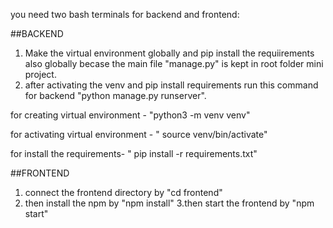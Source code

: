 you need two bash terminals for backend and frontend:

##BACKEND
1. Make the virtual environment globally and pip install the requiirements also globally becase the main file "manage.py" is kept in root folder mini project.
2. after activating the venv and pip install requirements run this command for backend "python manage.py runserver".

for creating virtual environment - "python3 -m venv venv"

for activating virtual environment - " source venv/bin/activate"

for install the requirements- " pip install -r requirements.txt"
 
##FRONTEND
1. connect the frontend directory by "cd frontend"
2. then install the npm by "npm install"
3.then start the frontend by "npm start"


